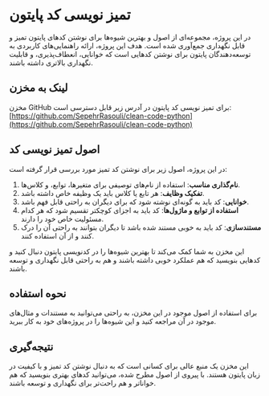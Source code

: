 # تمیز نویسی کد پایتون

در این پروژه، مجموعه‌ای از اصول و بهترین شیوه‌ها برای نوشتن کدهای پایتون تمیز و قابل نگهداری جمع‌آوری شده است. هدف این پروژه، ارائه راهنمایی‌های کاربردی به توسعه‌دهندگان پایتون برای نوشتن کدهایی است که خوانایی، انعطاف‌پذیری، و قابلیت نگهداری بالاتری داشته باشند.

## لینک به مخزن

مخزن GitHub برای تمیز نویسی کد پایتون در آدرس زیر قابل دسترسی است:
[https://github.com/SepehrRasouli/clean-code-python](https://github.com/SepehrRasouli/clean-code-python)

## اصول تمیز نویسی کد

در این پروژه، اصول زیر برای نوشتن کد تمیز مورد بررسی قرار گرفته است:

1. **نام‌گذاری مناسب**: استفاده از نام‌های توصیفی برای متغیرها، توابع، و کلاس‌ها.
2. **تفکیک وظایف**: هر تابع یا کلاس باید یک وظیفه خاص داشته باشد.
3. **خوانایی**: کد باید به گونه‌ای نوشته شود که برای دیگران به راحتی قابل فهم باشد.
4. **استفاده از توابع و ماژول‌ها**: کد باید به اجزای کوچکتر تقسیم شود که هر کدام مسئولیت خاص خود را دارند.
5. **مستندسازی**: کد باید به خوبی مستند شده باشد تا دیگران بتوانند به راحتی آن را درک کنند و از آن استفاده کنند.

این مخزن به شما کمک می‌کند تا بهترین شیوه‌ها را در کدنویسی پایتون دنبال کنید و کدهایی بنویسید که هم عملکرد خوبی داشته باشند و هم به راحتی قابل نگهداری و توسعه باشند.

## نحوه استفاده

برای استفاده از اصول موجود در این مخزن، به راحتی می‌توانید به مستندات و مثال‌های موجود در آن مراجعه کنید و این شیوه‌ها را در پروژه‌های خود به کار ببرید.

## نتیجه‌گیری

این مخزن یک منبع عالی برای کسانی است که به دنبال نوشتن کد تمیز و با کیفیت در زبان پایتون هستند. با پیروی از اصول مطرح شده، می‌توانید کدهای بهتری بنویسید که هم خواناتر و هم راحت‌تر برای نگهداری و توسعه باشند.
